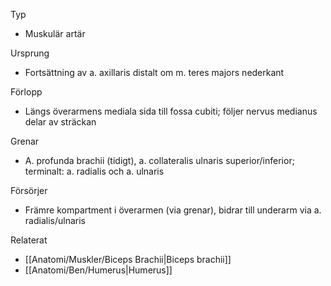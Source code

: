 Typ
- Muskulär artär

Ursprung
- Fortsättning av a. axillaris distalt om m. teres majors nederkant

Förlopp
- Längs överarmens mediala sida till fossa cubiti; följer nervus medianus delar av sträckan

Grenar
- A. profunda brachii (tidigt), a. collateralis ulnaris superior/inferior; terminalt: a. radialis och a. ulnaris

Försörjer
- Främre kompartment i överarmen (via grenar), bidrar till underarm via a. radialis/ulnaris

Relaterat
- [[Anatomi/Muskler/Biceps Brachii|Biceps brachii]]
- [[Anatomi/Ben/Humerus|Humerus]]
